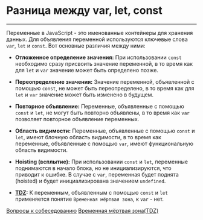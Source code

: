 # Разница между var, let, const
____

Переменные в JavaScript - это именованные контейнеры для хранения данных. Для объявления переменной используются ключевые слова `var`, `let` и `const`. Вот основные различия между ними:

- **Отложенное определение значения:** При использовании `const` необходимо сразу присвоить значение переменной, в то время как для `let` и `var` значение может быть определено позже.

- **Переопределение значения:** Значение переменной, объявленной с помощью `const`, не может быть переопределено, в то время как для `let` и `var` значение может быть изменено в будущем.

- **Повторное объявление:** Переменные, объявленные с помощью `const` и `let`, не могут быть повторно объявлены, в то время как `var` позволяет повторное объявление переменных.

- **Область видимости:** Переменные, объявленные с помощью `const` и `let`, имеют блочную область видимости, в то время как переменные, объявленные с помощью `var`, имеют функциональную область видимости.

- **Hoisting (всплытие):** При использовании `const` и `let`, переменные поднимаются в начало блока, но не инициализируются, что приводит к ошибке. В случае с `var`, переменная будет поднята (hoisted) и будет инициализирована значением `undefined`.

- **[TDZ](../variables/TDZ.md):** К переменным, объявленным с помощью `const` и `let` применяется понятие `Временная мёртвая зона`, к `var` - нет.

[Вопросы к собеседованию](../../README.md)
[Временная мёртвая зона(TDZ)](./TDZ.md)